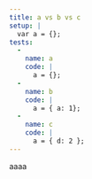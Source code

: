 ```yaml
---
title: a vs b vs c
setup: |
  var a = {};
tests:
  -
    name: a
    code: |
      a = {};
  -
    name: b
    code: |
      a = { a: 1};
  -
    name: c
    code: |
      a = { d: 2 };
---
```

aaaa
